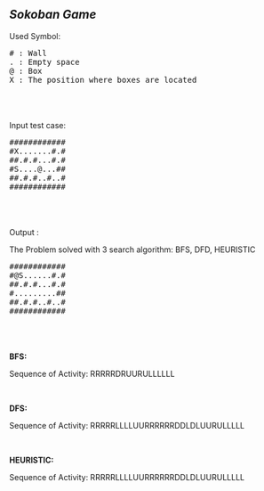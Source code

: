 *Sokoban Game*
-------------------------------------------

<p>Used Symbol:</p>
<kbd>
#  :  Wall<br />
.  :  Empty space<br />
@  :  Box<br />
X  :  The position where boxes are located<br />
</kbd>
<br />

<br />
<br />
<p>Input test case:</p>
<kbd>
############<br />
#X.......#.#<br />
##.#.#...#.#<br />
#S....@...##<br />
##.#.#..#..#<br />
############<br />
</kbd>
<br />

<br />
<br />
<p>Output :</p>
<p>The Problem solved with 3 search algorithm: BFS, DFD, HEURISTIC</p>
<kbd>
############<br />
#@S......#.#<br />
##.#.#...#.#<br />
#.........##<br />
##.#.#..#..#<br />
############<br />
</kbd>
<br />

<br />
<br />
<p><b>BFS:</b></p>
<p>Sequence of Activity: RRRRRDRUURULLLLLL</p>
<br />
<p><b>DFS:</b></p>
<p>Sequence of Activity: RRRRRLLLLUURRRRRRDDLDLUURULLLLL</p>
<br />
<p><b>HEURISTIC:</b></p>
<p>Sequence of Activity: RRRRRLLLLUURRRRRRDDLDLUURULLLLL</p>
